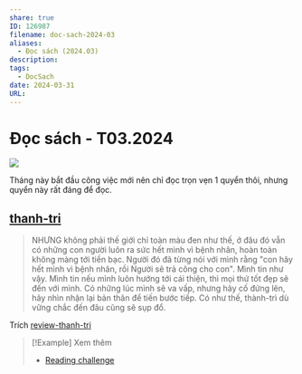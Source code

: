 ```yaml
---
share: true
ID: 126987
filename: doc-sach-2024-03
aliases:
  - Đọc sách (2024.03)
description: 
tags:
  - DocSach
date: 2024-03-31
URL: 
---
```

# Đọc sách - T03.2024

![](https://i.imgur.com/DkVNu0z.png)

Tháng này bắt đầu công việc mới nên chỉ đọc trọn vẹn 1 quyển thôi, nhưng quyển này rất đáng để đọc.
## [thanh-tri](./thanh-tri.md)

> NHƯNG không phải thế giới chỉ toàn màu đen như thế, ở đâu đó vẫn có những con người luôn ra sức hết mình vì bệnh nhân, hoàn toàn không màng tới tiền bạc. Người đó đã từng nói với mình rằng "con hãy hết mình vì bệnh nhân, rồi Người sẽ trả công cho con". Mình tin như vậy. Mình tin nếu mình luôn hướng tới cái thiện, thì mọi thứ tốt đẹp sẽ đến với mình. Có những lúc mình sẽ va vấp, nhưng hãy cố đứng lên, hãy nhìn nhận lại bản thân để tiến bước tiếp. Có như thế, thành-trì dù vững chắc đến đâu cũng sẽ sụp đổ.

Trích [review-thanh-tri](./review-thanh-tri.md)


> [!Example] Xem thêm
> - [Reading challenge](./reading-challenge.md)